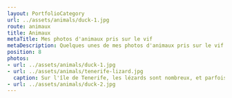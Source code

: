 ```yaml
---
layout: PortfolioCategory
url: ../assets/animals/duck-1.jpg
route: animaux
title: Animaux
metaTitle: Mes photos d'animaux pris sur le vif
metaDescription: Quelques unes de mes photos d'animaux pris sur le vif
position: 8
photos:
- url: ../assets/animals/duck-1.jpg
- url: ../assets/animals/tenerife-lizard.jpg
  caption: Sur l'île de Tenerife, les lézards sont nombreux, et parfois énormes !
- url: ../assets/animals/duck-2.jpg
---
```

